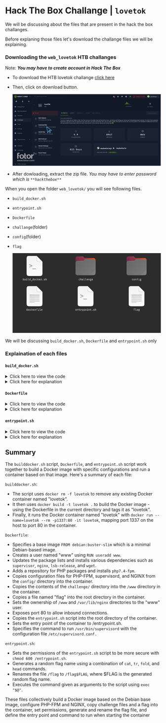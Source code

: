 # Hack The Box Challange | `lovetok`

We will be discussing about the files that are present in the hack the box challanges.

Before explaning those files let's download the challange files we will be explaining.


### Downloading the `web_lovetok` HTB challanges

Note: **_You may have to create account in Hack The Box_**

- To download the HTB lovetok challange [click here](https://app.hackthebox.com/challenges/lovetok)
- Then, click on download button.

  ![HTB lovetok challange download](./assets/HTB-lovetok-challange-download.png)

- After dowloading, extract the zip file. _You may have to enter password which is `**hackthebox**`_

When you open the folder `web_lovetok/` you will see following files.

- `build_docker.sh`
- `entrypoint.sh`
- `Dockerfile`
- `challange`(folder)
- `config`(folder)
- `flag`

  ![HTB lovetok challange file](./assets/lovetok-challange-files.png)

We will be discussing `build_docker.sh`, `Dockerfile` and `entrypoint.sh` only

### Explaination of each files

#### `build_docker.sh`

<details>
<summary>Click here to view the code</summary>

The code for `build_docker.sh` is:

```sh
#!/bin/bash
docker rm -f lovetok
docker build -t lovetok . && \
docker run --name=lovetok --rm -p1337:80 -it lovetok
```

</details>

<details>
<summary>Click here for explanation</summary>

Let's dissect the above program and discuss what is happening is every line.

- `#!/bin/bash`

  It says that we will be using `bash` as a default interpeter to execute this script file.

- `docker rm -f lovetok`

  - `docker` is the **command line interface of docker**
  - `rm` stands for remove
  - `-f` is the option that stands for _force_
  - `lovetok` is the name of the Docker container to remove.

  To sum up, `docker rm -f lovetok` removes forcefully `lovetok` docker container if present

- `docker build -t lovetok .`

  - `docker` is the **cli** version of docker.
  - `build` is the subcommand is used to build docker image.
  - `-t` is the option that stands for _tag_
  - `lovetok` is the name of image we will be building
  - `.` is the path where docker will look for \*\*`Dockerfile`

  To sum up, `dokcer build -t lovetok .` will build docker image name `lovetok` for **`Dockerfile`** present in current directory.

- `docker run --name=lovetok --rm -p1337:80 -it lovetok`

  - `docker` is the **cli** version of docker
  - `run` is a subcommand that is used to run Docker container.
  - `--name=lovetok` is used to assign the name of container to _"lovetok"_
  - `--rm` is the option which is used to automatically remove the container after it stops.
  - `p1337:80` is the option that** maps the 1337 port of the host to the port 80 of container**
  - `-it` is the option to run the container in interactive mode.
  - `lovetok` is the name of image use for creating the container.

  Overall, `docker run --name=lovetok --rm -p1337:80 -it lovetok` command create container name `lovetok` from the docker image we have create i.e `lovetok` and map the `Port 1337` of host machine to `Port 80` of container, runs the container created in interactive mode and when the container stops docker will remove/delete the container.

</details>

#### `Dockerfile`

<details>
<summary>Click here to view the code</summary>

The code for `Dockerfile` is:

```dockerfile
FROM debian:buster-slim

# Setup user
RUN useradd www

# Install system packeges
RUN apt-get update && apt-get install -y supervisor nginx lsb-release wget

# Add repos
RUN wget -O /etc/apt/trusted.gpg.d/php.gpg https://packages.sury.org/php/apt.gpg
RUN echo "deb https://packages.sury.org/php/ $(lsb_release -sc) main" | tee /etc/apt/sources.list.d/php.list

# Install PHP dependencies
RUN apt update && apt install -y php7.4-fpm

# Configure php-fpm and nginx
COPY config/fpm.conf /etc/php/7.4/fpm/php-fpm.conf
COPY config/supervisord.conf /etc/supervisord.conf
COPY config/nginx.conf /etc/nginx/nginx.conf

# Copy challenge files
COPY challenge /www

# Copy flag
COPY flag /

# Setup permissions
RUN chown -R www:www /www /var/lib/nginx

# Expose the port nginx is listening on
EXPOSE 80

# Generate random flag filename and start supervisord
COPY --chown=root entrypoint.sh /entrypoint.sh
ENTRYPOINT ["/entrypoint.sh"]

CMD ["/usr/bin/supervisord", "-c", "/etc/supervisord.conf"]
```

</details>
<details>
<summary>Click here for explanation</summary>

Let's dissect the above program and discuss what is happening is every line.

- `FROM debian:buster-slim`

  `FROM` keyword is used to specify the base iamge for building the docker image. Here, `debian:buster-slim` is the base image which can be found in [Dockerhub](https://hub.docker.com/_/debian)

- `RUN useradd www`

  `RUN` keywords is used to execute the command line instrution.

  Here, it executes `useradd www` command which create a new user name "www" with default setting

- `RUN apt-get update && apt-get install -y supervisor nginx lsb-release wget`

  It will update the system packages and install `supervisor`, `nginx`, `lsb-release` and `wget` packages

- Adding the php repo and key

  ```dockerfile
  RUN wget -O /etc/apt/trusted.gpg.d/php.gpg https://packages.sury.org/php/apt.gpg
  RUN echo "deb https://packages.sury.org/php/ $(lsb_release -sc) main" | tee /etc/apt/sources.list.d/php.list
  ```

  These lines will add the `php` repo in our dependencies and also add `php key` is our config files.

- `RUN apt update && apt install -y php7.4-fpm`

  This will run two command `apt update` and `apt install -y php7.4-fpm`.

  - `apt update` will update the system packages
  - `apt install -y php7.4-fpm` will install php.

- Copying config file to `/etc`

  ```dockerfile
  COPY config/fpm.conf /etc/php/7.4/fpm/php-fpm.conf
  COPY config/supervisord.conf /etc/supervisord.conf
  COPY config/supervisord.conf /etc/supervisord.conf
  ```

  First line, copies the files from `config/fpm.conf` to ` /etc/php/7.4/fpm/php-fpm.conf`

  Second line, copies the files from `COPY config/supervisord.conf` to `/etc/supervisord.conf`

  Third lines, copies the files from `COPY config/supervisord.conf` to `/etc/supervisord.conf`

  Overall, it will copies the files present in out `config/` folder to respective location so the `php` and `nginx` can work well

- `COPY challenge /www`

  We have create a user with name `www` recently. Whenever we create a user,s ystem will automatically create a folder with that user name in root directory.

  `COPY challenge /www` command will copy the`challenge` folder into `/www` folder.

- `COPY flag /`

  It copies the file `flag` into the root directory.

- `RUN chown -R www:www /www /var/lib/nginx`

  It changes the ownership of the `/www` directory and `/var/lib/nginx` directory to the user and group `www:www`

- `EXPOSE 80`

  Expose the port on which nginx is listening on

- `COPY --chown=root entrypoint.sh /entrypoint.sh`

  It copies the `entrypoint.sh` files to the root directory and set the ownership of `entrypoint.sh` to `root` user.

- `ENTRYPOINT ["/entrypoint.sh"]`

  It is used to the default entry point for the Docker container if `/entrypoint.sh`. It means that whenever Docker Container will start then `/entrypoint.sh` will be executed.

- `CMD ["/usr/bin/supervisord", "-c", "/etc/supervisord.conf"]`

  `CMD` specifies the default command and arguments to be executed when running the Docker container.

  When we run the Docker container build on top the image create by this `Dockerfile`then `/usr/bin/supervisord -c /etc/supervisord.conf` will be executed as the default command inside the container.

  `/usr/bin/supervisord -c /etc/supervisord.conf` is used to start **supervisord**(a process control system) process with the specified configuration file as `/etc/supervisord.conf`

</details>

#### `entrypoint.sh`

<details>
<summary>Click here to view the code</summary>

The code for `entrypoint.sh` is:

```sh
#!/bin/bash

# Secure entrypoint
chmod 600 /entrypoint.sh

FLAG=$(cat /dev/urandom | tr -dc 'a-zA-Z0-9' | fold -w 5 | head -n 1)

mv /flag /flag$FLAG

exec "$@"
```

</details>
<details>
<summary>Click here for explanation</summary>

Let's dissect the above program and discuss what is happening is every line.

- `#!/bin/bash`

  It says that we will be using `bash` as a default interpeter to execute this script file.

- `chmod 600 /entrypoint.sh`

  `chmod` is used to change the permission of a files in Unix system.
  `600` is used to set the files permisson to read and write only.
  To sum up, above function set the **read and write** permission of `/entrypoint.sh` file for the owner.

- `FLAG=$(cat /dev/urandom | tr -dc 'a-zA-Z0-9' | fold -w 5 | head -n 1)`

  The above command consist of four different command. Let's explain them one by one.

  - `cat /dev/urandom`

    It is used to display the content of `/dev/urandom` in the terminal

  - `tr -dc 'a-zA-Z0-9'`

    `tr` stands for _translate_ , `-dc` are the option which stands for delete character from input and complements the character set and `'a-zA-Z0-9'` is the character set.

    The `tr` command take the output of `cat` command and remove all the character that are non alphanumeric.

  - `fold -w 5`

    `fold` command is used to wrap lines of text to specific width. `-w 5` specific the width to be of length 5.

    The `fold` commnad take output of `tr` command and wrap the line of text to width of 5.

  - `head -n 1`
    The `head` command takes output of `fold` command and dipslay the first line of the input

  To sum up, the file line output by `head` command will be store in `FLAG` variable.

- `mv /flag /flag$FLAG`

  `mv` command can used to rename the files or move the files.
  Here, it is used to rename the file named `/flag` to `/flag$FLAG`

  `$FLAG` will be replace with the value of `FLAG` i.e if `FLAG` = this then `/flag$FLAG` = `/flagthis`

- `exec "$@"`

  It is used to execute a command with the arguments provided to the script itself.

  For example:

  Suppose we have `a.sh` with following content:

  ```sh
  #! /bin/bash

  echo "Hello World"
  exec "$@"
  ```

  And we execute the script as

  `bash a.sh ls -lart`

  Then, the ourput will be

  ```
  Hello World
  [output of ls -lart]
  ```

  Here, the `exec "$@"` line is replace with the argument we have passed i.e. `ls -lart`

</details>

## Summary


The `builddocker.sh` script, `Dockerfile`, and `entrypoint.sh` script work together to build a Docker image with specific configurations and run a container based on that image. Here's a summary of each file:

`builddocker.sh`:

- The script uses `docker rm -f lovetok` to remove any existing Docker container named "lovetok".
- It then uses `docker build -t lovetok .` to build the Docker image - using the Dockerfile in the current directory and tags it as "lovetok".
- Finally, it runs the Docker container named "lovetok" with `docker run --name=lovetok --rm -p1337:80 -it lovetok`, mapping port 1337 on the host to port 80 in the container.

`Dockerfile`:

- Specifies a base image `FROM debian:buster-slim` which is a minimal Debian-based image.
- Creates a user named "www" using `RUN useradd www`.
- Updates the package lists and installs various dependencies such as `supervisor`, `nginx`, `lsb-release`, and `wget`.
- Adds a repository for PHP packages and installs `php7.4-fpm`.
- Copies configuration files for PHP-FPM, supervisord, and NGINX from the `config/` directory into the container.
- Copies the contents of the `challenge/` directory into the `/www` directory in the container.
- Copies a file named "flag" into the root directory in the container.
- Sets the ownership of `/www` and `/var/lib/nginx` directories to the "www" user.
- Exposes port 80 to allow inbound connections.
- Copies the `entrypoint.sh` script into the root directory of the container.
- Sets the entry point of the container to /entrypoint.sh.
- Specifies the command to run `/usr/bin/supervisord` with the configuration file `/etc/supervisord.conf.`

`entrypoint.sh`:

- Sets the permissions of the `entrypoint.sh` script to be more secure with `chmod 600 /entrypoint.sh`.
- Generates a random flag name using a combination of `cat`, `tr`, `fold`, and `head` commands.
- Renames the file `/flag` to `/flag$FLAG`, where $FLAG is the generated random flag name.
- Executes the command given as arguments to the script using `exec "$@"`.

These files collectively build a Docker image based on the Debian base image, configure PHP-FPM and NGINX, copy challenge files and a flag into the container, set permissions, generate and rename the flag file, and define the entry point and command to run when starting the container